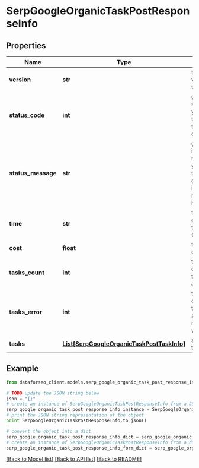 # SerpGoogleOrganicTaskPostResponseInfo


## Properties

Name | Type | Description | Notes
------------ | ------------- | ------------- | -------------
**version** | **str** | the current version of the API | [optional] 
**status_code** | **int** | general status code you can find the full list of the response codes here | [optional] 
**status_message** | **str** | general informational message you can find the full list of general informational messages here | [optional] 
**time** | **str** | total execution time, seconds | [optional] 
**cost** | **float** | total tasks cost, USD | [optional] 
**tasks_count** | **int** | the number of tasks in the tasks array | [optional] 
**tasks_error** | **int** | the number of tasks in the tasks array returned with an error | [optional] 
**tasks** | [**List[SerpGoogleOrganicTaskPostTaskInfo]**](SerpGoogleOrganicTaskPostTaskInfo.md) | array of tasks | [optional] 

## Example

```python
from dataforseo_client.models.serp_google_organic_task_post_response_info import SerpGoogleOrganicTaskPostResponseInfo

# TODO update the JSON string below
json = "{}"
# create an instance of SerpGoogleOrganicTaskPostResponseInfo from a JSON string
serp_google_organic_task_post_response_info_instance = SerpGoogleOrganicTaskPostResponseInfo.from_json(json)
# print the JSON string representation of the object
print SerpGoogleOrganicTaskPostResponseInfo.to_json()

# convert the object into a dict
serp_google_organic_task_post_response_info_dict = serp_google_organic_task_post_response_info_instance.to_dict()
# create an instance of SerpGoogleOrganicTaskPostResponseInfo from a dict
serp_google_organic_task_post_response_info_form_dict = serp_google_organic_task_post_response_info.from_dict(serp_google_organic_task_post_response_info_dict)
```
[[Back to Model list]](../README.md#documentation-for-models) [[Back to API list]](../README.md#documentation-for-api-endpoints) [[Back to README]](../README.md)


